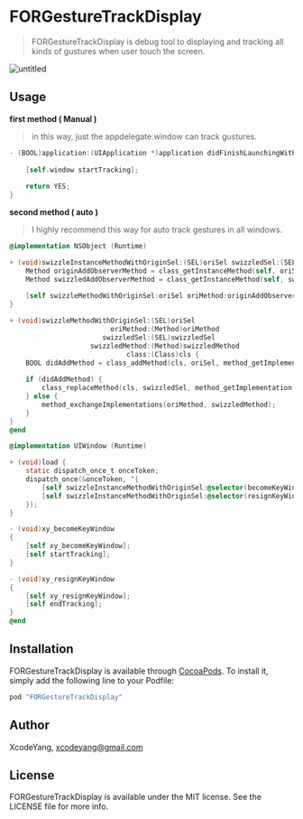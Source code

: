 # FORGestureTrackDisplay
> FORGestureTrackDisplay is debug tool to displaying and tracking all kinds of gustures when user touch the screen.

![untitled](https://cloud.githubusercontent.com/assets/9360037/26645883/43bc2508-466c-11e7-99ec-baebdbf91257.gif)

## Usage

**first method ( Manual )**

> in this way, just the appdelegate.window can track gustures.

```objective-c
- (BOOL)application:(UIApplication *)application didFinishLaunchingWithOptions:(NSDictionary *)launchOptions {
    
    [self.window startTracking];
    
    return YES;
}
```

**second method ( auto )**
> I highly recommend this way for auto track gestures in all windows.

```objective-c
@implementation NSObject (Runtime)

+ (void)swizzleInstanceMethodWithOriginSel:(SEL)oriSel swizzledSel:(SEL)swiSel {
    Method originAddObserverMethod = class_getInstanceMethod(self, oriSel);
    Method swizzledAddObserverMethod = class_getInstanceMethod(self, swiSel);
    
    [self swizzleMethodWithOriginSel:oriSel oriMethod:originAddObserverMethod swizzledSel:swiSel swizzledMethod:swizzledAddObserverMethod class:self];
}

+ (void)swizzleMethodWithOriginSel:(SEL)oriSel
                         oriMethod:(Method)oriMethod
                       swizzledSel:(SEL)swizzledSel
                    swizzledMethod:(Method)swizzledMethod
                             class:(Class)cls {
    BOOL didAddMethod = class_addMethod(cls, oriSel, method_getImplementation(swizzledMethod), method_getTypeEncoding(swizzledMethod));
    
    if (didAddMethod) {
        class_replaceMethod(cls, swizzledSel, method_getImplementation(oriMethod), method_getTypeEncoding(oriMethod));
    } else {
        method_exchangeImplementations(oriMethod, swizzledMethod);
    }
}
@end
```

```objective-c
@implementation UIWindow (Runtime)

+ (void)load {
    static dispatch_once_t onceToken;
    dispatch_once(&onceToken, ^{
        [self swizzleInstanceMethodWithOriginSel:@selector(becomeKeyWindow) swizzledSel:@selector(xy_becomeKeyWindow)];
        [self swizzleInstanceMethodWithOriginSel:@selector(resignKeyWindow) swizzledSel:@selector(xy_resignKeyWindow)];
    });
}

- (void)xy_becomeKeyWindow
{
    [self xy_becomeKeyWindow];
    [self startTracking];
}

- (void)xy_resignKeyWindow
{
    [self xy_resignKeyWindow];
    [self endTracking];
}
@end
```

## Installation

FORGestureTrackDisplay is available through [CocoaPods](http://cocoapods.org). To install
it, simply add the following line to your Podfile:

```ruby
pod "FORGestureTrackDisplay"
```

## Author

XcodeYang, xcodeyang@gmail.com

## License

FORGestureTrackDisplay is available under the MIT license. See the LICENSE file for more info.
